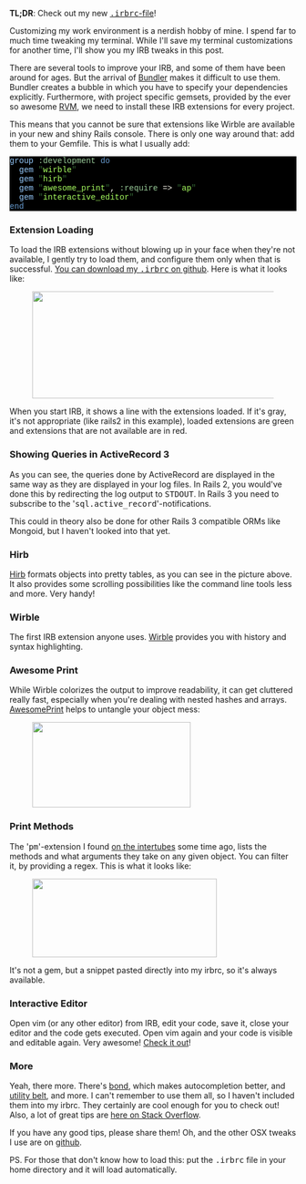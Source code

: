 <strong>TL;DR</strong>: Check out my new <a href="http://github.com/iain/osx_settings/blob/master/.irbrc"><tt>.irbrc</tt>-file</a>!

Customizing my work environment is a nerdish hobby of mine. I spend far to much time tweaking my terminal. While I'll save my terminal customizations for another time, I'll show you my IRB tweaks in this post.

There are several tools to improve your IRB, and some of them have been around for ages. But the arrival of <a href="http://gembundler.com/">Bundler</a> makes it difficult to use them. Bundler creates a bubble in which you have to specify your dependencies explicitly. Furthermore, with project specific gemsets, provided by the ever so awesome <a href="http://rvm.beginrescueend.com/">RVM</a>, we need to install these IRB extensions for every project.

This means that you cannot be sure that extensions like Wirble are available in your new and shiny Rails console. There is only one way around that: add them to your Gemfile. This is what I usually add:

<pre class="ir_black" style="background: #000000; color: #f6f3e8;"><!-- you're looking at ir_black colorscheme exported by macvim, I don't write my HTML like this AT ALL, seriously!  But, why in FSM's name are you reading my source? --><font face="Monaco, Courier new, monospace"><font color="#96cbfe">group</font>&nbsp;<font color="#99cc99">:development</font>&nbsp;<font color="#6699cc">do</font>
&nbsp;&nbsp;<font color="#96cbfe">gem</font>&nbsp;<font color="#336633">&quot;</font><font color="#a8ff60">wirble</font><font color="#336633">&quot;</font>
&nbsp;&nbsp;<font color="#96cbfe">gem</font>&nbsp;<font color="#336633">&quot;</font><font color="#a8ff60">hirb</font><font color="#336633">&quot;</font>
&nbsp;&nbsp;<font color="#96cbfe">gem</font>&nbsp;<font color="#336633">&quot;</font><font color="#a8ff60">awesome_print</font><font color="#336633">&quot;</font>, <font color="#99cc99">:require</font>&nbsp;=&gt; <font color="#336633">&quot;</font><font color="#a8ff60">ap</font><font color="#336633">&quot;</font>
&nbsp;&nbsp;<font color="#96cbfe">gem</font>&nbsp;<font color="#336633">&quot;</font><font color="#a8ff60">interactive_editor</font><font color="#336633">&quot;</font>
<font color="#6699cc">end</font></font></pre>

### Extension Loading

To load the IRB extensions without blowing up in your face when they're not available, I gently try to load them, and configure them only when that is successful. <a href="http://github.com/iain/osx_settings/blob/master/.irbrc">You can download my <tt>.irbrc</tt> on github</a>. Here is what it looks like:

<figure class="ir_black"><img src="/irb.png" alt="" title="irb" width="737" height="188"></figure>

When you start IRB, it shows a line with the extensions loaded. If it's gray, it's not appropriate (like rails2 in this example), loaded extensions are green and extensions that are not available are in red.

### Showing Queries in ActiveRecord 3

As you can see, the queries done by ActiveRecord are displayed in the same way as they are displayed in your log files. In Rails 2, you would've done this by redirecting the log output to <tt>STDOUT</tt>. In Rails 3 you need to subscribe to the '<tt>sql.active_record</tt>'-notifications.

This could in theory also be done for other Rails 3 compatible ORMs like Mongoid, but I haven't looked into that yet.

### Hirb

<a href="http://tagaholic.me/hirb/">Hirb</a> formats objects into pretty tables, as you can see in the picture above. It also provides some scrolling possibilities like the command line tools less and more. Very handy!

### Wirble

The first IRB extension anyone uses. <a href="http://pablotron.org/software/wirble/">Wirble</a> provides you with history and syntax highlighting.

### Awesome Print

While Wirble colorizes the output to improve readability, it can get cluttered really fast, especially when you're dealing with nested hashes and arrays. <a href="http://github.com/michaeldv/awesome_print">AwesomePrint</a> helps to untangle your object mess:

<figure class="ir_black"><img src="/awesomeprint.png" alt="" title="awesomeprint" width="278" height="150"></figure>

### Print Methods

The '<tt>pm</tt>'-extension I found <a href="http://snippets.dzone.com/posts/show/2916">on the intertubes</a> some time ago, lists the methods and what arguments they take on any given object. You can filter it, by providing a regex. This is what it looks like:

<figure class="ir_black"><img src="/pm.png" alt="" title="pm" width="324" height="138"></figure>

It's not a gem, but a snippet pasted directly into my irbrc, so it's always available.

### Interactive Editor

Open vim (or any other editor) from IRB, edit your code, save it, close your editor and the code gets executed. Open vim again and your code is visible and editable again. Very awesome! <a href="http://github.com/jberkel/interactive_editor">Check it out</a>!

### More

Yeah, there more. There's <a href="http://tagaholic.me/2009/07/16/bond-from-irb-with-completion-love.html">bond</a>, which makes autocompletion better, and <a href="http://utilitybelt.rubyforge.org/">utility belt</a>, and more. I can't remember to use them all, so I haven't included them into my irbrc. They certainly are cool enough for you to check out! Also, a lot of great tips are <a href="http://stackoverflow.com/questions/123494/whats-your-favourite-irb-trick">here on Stack Overflow</a>.

If you have any good tips, please share them! Oh, and the other OSX tweaks I use are on <a href="http://github.com/iain/osx_settings">github</a>.

PS. For those that don't know how to load this: put the <tt>.irbrc</tt> file in your home directory and it will load automatically.

